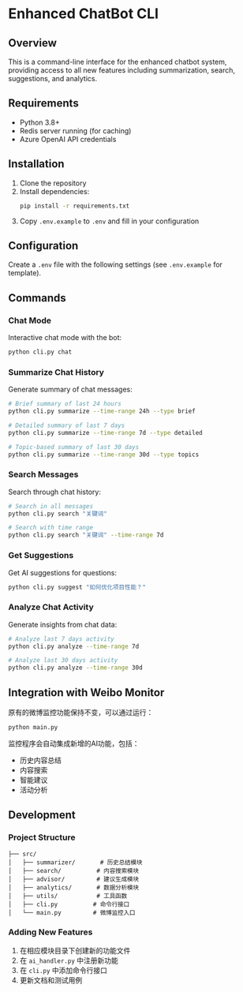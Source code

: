 # Enhanced ChatBot CLI

## Overview
This is a command-line interface for the enhanced chatbot system, providing access to all new features including summarization, search, suggestions, and analytics.

## Requirements
- Python 3.8+
- Redis server running (for caching)
- Azure OpenAI API credentials

## Installation
1. Clone the repository
2. Install dependencies:
   ```bash
   pip install -r requirements.txt
   ```
3. Copy `.env.example` to `.env` and fill in your configuration

## Configuration
Create a `.env` file with the following settings (see `.env.example` for template).

## Commands

### Chat Mode
Interactive chat mode with the bot:
```bash
python cli.py chat
```

### Summarize Chat History
Generate summary of chat messages:
```bash
# Brief summary of last 24 hours
python cli.py summarize --time-range 24h --type brief

# Detailed summary of last 7 days
python cli.py summarize --time-range 7d --type detailed

# Topic-based summary of last 30 days
python cli.py summarize --time-range 30d --type topics
```

### Search Messages
Search through chat history:
```bash
# Search in all messages
python cli.py search "关键词"

# Search with time range
python cli.py search "关键词" --time-range 7d
```

### Get Suggestions
Get AI suggestions for questions:
```bash
python cli.py suggest "如何优化项目性能？"
```

### Analyze Chat Activity
Generate insights from chat data:
```bash
# Analyze last 7 days activity
python cli.py analyze --time-range 7d

# Analyze last 30 days activity
python cli.py analyze --time-range 30d
```

## Integration with Weibo Monitor

原有的微博监控功能保持不变，可以通过运行：
```bash
python main.py
```

监控程序会自动集成新增的AI功能，包括：
- 历史内容总结
- 内容搜索
- 智能建议
- 活动分析

## Development

### Project Structure
```
├── src/
│   ├── summarizer/       # 历史总结模块
│   ├── search/          # 内容搜索模块
│   ├── advisor/         # 建议生成模块
│   ├── analytics/       # 数据分析模块
│   ├── utils/           # 工具函数
│   ├── cli.py          # 命令行接口
│   └── main.py         # 微博监控入口
```

### Adding New Features
1. 在相应模块目录下创建新的功能文件
2. 在 `ai_handler.py` 中注册新功能
3. 在 `cli.py` 中添加命令行接口
4. 更新文档和测试用例